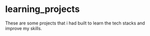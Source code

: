 # learning_projects
These are some projects that i had built to learn the tech stacks and improve my skills.
